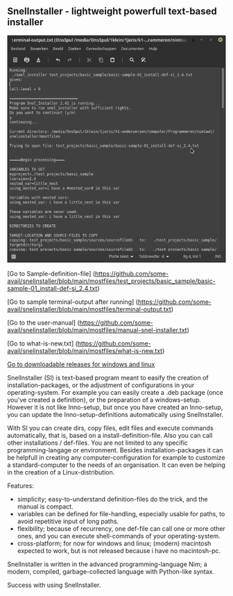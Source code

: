 ## SnelInstaller - lightweight powerfull text-based installer

![01](mostfiles/pictures/terminal-output.png)


[Go to Sample-definition-file] (https://github.com/some-avail/snelinstaller/blob/main/mostfiles/test_projects/basic_sample/basic-sample-01_install-def-si_2.4.txt)

[Go to sample terminal-output after running] (https://github.com/some-avail/snelinstaller/blob/main/mostfiles/terminal-output.txt)

[Go to the user-manual] (https://github.com/some-avail/snelinstaller/blob/main/mostfiles/manual-snel-installer.txt)

[Go to what-is-new.txt] (https://github.com/some-avail/snelinstaller/blob/main/mostfiles/what-is-new.txt)

[Go to downloadable releases for windows and linux](https://github.com/some-avail/snelinstaller/releases "Downloads for SnelInstaller")


SnelInstaller (SI) is text-based program meant to easify the creation of installation-packages, or the adjustment of configurations in your operating-system. For example you can easily create a .deb package (once you've created a definition), or the preparation of a windows-setup. However it is not like Inno-setup, but once you have created an Inno-setup, you can update the Inno-setup-definitions automatically using SnelInstaller.

With SI you can create dirs, copy files, edit files and execute commands automatically, that is, based on a install-definition-file. Also you can call other installations / def-files. You are not limited to any specific programming-langage or environment. Besides installation-packages it can be helpfull in creating any computer-configuration for example to customize a standard-computer to the needs of an organisation. It can even be helping in the creation of a Linux-distribution.

Features:
- simplicity; easy-to-understand definition-files do the trick, and the manual is compact.
- variables can be defined for file-handling, especially usable for paths, to avoid repetitive input of long paths.
- flexibility; because of recurrency, one def-file can call one or more other ones, and you can execute shell-commands of your operating-system.
- cross-platform; for now for windows and linux; (modern) macintosh expected to work, but is not released because i have no macintosh-pc.


SnelInstaller is written in the advanced programming-language Nim; a modern, compiled, garbage-collected language with Python-like syntax.

Success with using SnelInstaller.




